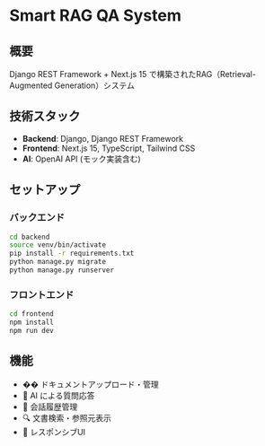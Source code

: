 # Smart RAG QA System

## 概要
Django REST Framework + Next.js 15 で構築されたRAG（Retrieval-Augmented Generation）システム

## 技術スタック
- **Backend**: Django, Django REST Framework
- **Frontend**: Next.js 15, TypeScript, Tailwind CSS
- **AI**: OpenAI API (モック実装含む)

## セットアップ

### バックエンド
```bash
cd backend
source venv/bin/activate
pip install -r requirements.txt
python manage.py migrate
python manage.py runserver
```

### フロントエンド
```bash
cd frontend
npm install
npm run dev
```

## 機能
- �� ドキュメントアップロード・管理
- 💬 AI による質問応答
- 📝 会話履歴管理
- 🔍 文書検索・参照元表示
- 📱 レスポンシブUI
